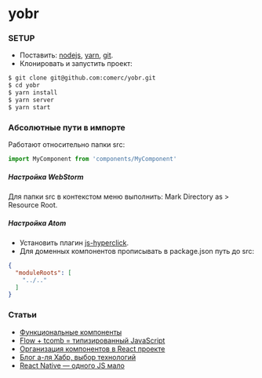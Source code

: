 # yobr

### SETUP

- Поставить: [nodejs](https://nodejs.org/), [yarn](https://yarnpkg.com/), [git](https://www.atlassian.com/git/tutorials/install-git).
- Клонировать и запустить проект:
```bash
$ git clone git@github.com:comerc/yobr.git
$ cd yobr
$ yarn install
$ yarn server
$ yarn start
```

### Абсолютные пути в импорте

Работают относительно папки src:
```javascript
import MyComponent from 'components/MyComponent'
```

##### Настройка WebStorm
Для папки src в контекстом меню выполнить: Mark Directory as > Resource Root.

##### Настройка Atom
- Установить плагин [js-hyperclick](https://atom.io/packages/js-hyperclick).
- Для доменных компонентов прописывать в package.json путь до src:
```json
{
  "moduleRoots": [
    "../.."
  ]
}
```

### Статьи

- [Функциональные компоненты](https://habrahabr.ru/post/326610/)
- [Flow + tcomb = типизированный JavaScript](https://habrahabr.ru/post/326538/)
- [Организация компонентов в React проекте](https://habrahabr.ru/post/326018/)
- [Блог а-ля Хабр, выбор технологий](https://habrahabr.ru/post/325088/)
- [React Native — одного JS мало](https://habrahabr.ru/post/323214/)
